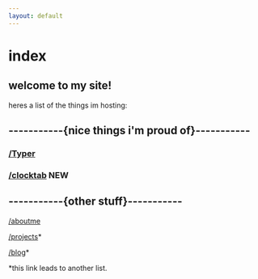 ```yaml
---
layout: default
---
```


# index

## welcome to my site!

heres a list of the things im hosting:

## **-----------{nice things i'm proud of}-----------**

### [/Typer](http://jased.xyz/typer)

### [/clocktab](https://jased.xyz/clocktab/) **NEW**

## **-----------{other stuff}-----------**

[/aboutme](http://jased.xyz/aboutme)

[/projects](http://jased.xyz/projects)*

[/blog](http://jased.xyz/blog)*




*this link leads to another list.
